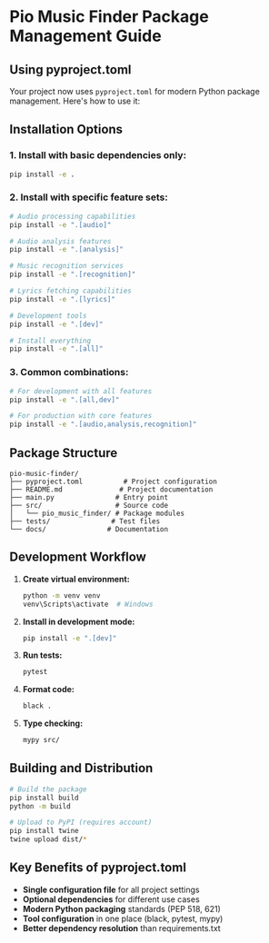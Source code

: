 # Pio Music Finder Package Management Guide

## Using pyproject.toml

Your project now uses `pyproject.toml` for modern Python package management. Here's how to use it:

## Installation Options

### 1. Install with basic dependencies only:
```bash
pip install -e .
```

### 2. Install with specific feature sets:
```bash
# Audio processing capabilities
pip install -e ".[audio]"

# Audio analysis features
pip install -e ".[analysis]"

# Music recognition services
pip install -e ".[recognition]"

# Lyrics fetching capabilities
pip install -e ".[lyrics]"

# Development tools
pip install -e ".[dev]"

# Install everything
pip install -e ".[all]"
```

### 3. Common combinations:
```bash
# For development with all features
pip install -e ".[all,dev]"

# For production with core features
pip install -e ".[audio,analysis,recognition]"
```

## Package Structure

```
pio-music-finder/
├── pyproject.toml          # Project configuration
├── README.md              # Project documentation
├── main.py               # Entry point
├── src/                  # Source code
│   └── pio_music_finder/ # Package modules
├── tests/               # Test files
└── docs/               # Documentation
```

## Development Workflow

1. **Create virtual environment:**
   ```bash
   python -m venv venv
   venv\Scripts\activate  # Windows
   ```

2. **Install in development mode:**
   ```bash
   pip install -e ".[dev]"
   ```

3. **Run tests:**
   ```bash
   pytest
   ```

4. **Format code:**
   ```bash
   black .
   ```

5. **Type checking:**
   ```bash
   mypy src/
   ```

## Building and Distribution

```bash
# Build the package
pip install build
python -m build

# Upload to PyPI (requires account)
pip install twine
twine upload dist/*
```

## Key Benefits of pyproject.toml

- **Single configuration file** for all project settings
- **Optional dependencies** for different use cases
- **Modern Python packaging** standards (PEP 518, 621)
- **Tool configuration** in one place (black, pytest, mypy)
- **Better dependency resolution** than requirements.txt